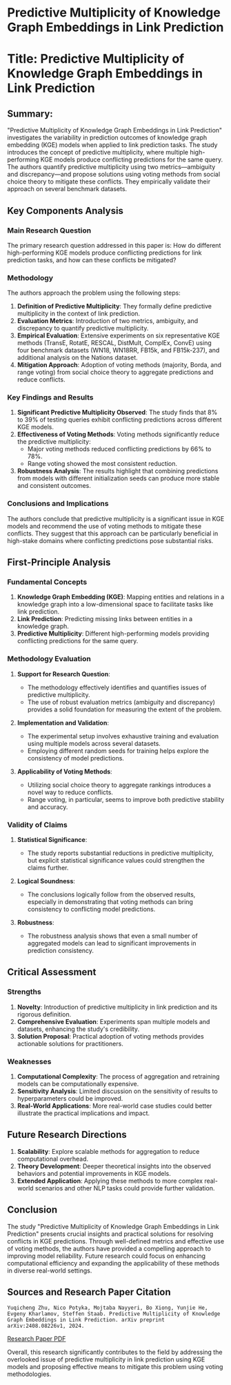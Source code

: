# Predictive Multiplicity of Knowledge Graph Embeddings in Link Prediction

# Title: Predictive Multiplicity of Knowledge Graph Embeddings in Link Prediction

## Summary:
"Predictive Multiplicity of Knowledge Graph Embeddings in Link Prediction" investigates the variability in prediction outcomes of knowledge graph embedding (KGE) models when applied to link prediction tasks. The study introduces the concept of predictive multiplicity, where multiple high-performing KGE models produce conflicting predictions for the same query. The authors quantify predictive multiplicity using two metrics—ambiguity and discrepancy—and propose solutions using voting methods from social choice theory to mitigate these conflicts. They empirically validate their approach on several benchmark datasets.

## Key Components Analysis

### Main Research Question
The primary research question addressed in this paper is: How do different high-performing KGE models produce conflicting predictions for link prediction tasks, and how can these conflicts be mitigated?

### Methodology
The authors approach the problem using the following steps:
1. **Definition of Predictive Multiplicity**: They formally define predictive multiplicity in the context of link prediction.
2. **Evaluation Metrics**: Introduction of two metrics, ambiguity, and discrepancy to quantify predictive multiplicity.
3. **Empirical Evaluation**: Extensive experiments on six representative KGE methods (TransE, RotatE, RESCAL, DistMult, ComplEx, ConvE) using four benchmark datasets (WN18, WN18RR, FB15k, and FB15k-237), and additional analysis on the Nations dataset.
4. **Mitigation Approach**: Adoption of voting methods (majority, Borda, and range voting) from social choice theory to aggregate predictions and reduce conflicts.

### Key Findings and Results
1. **Significant Predictive Multiplicity Observed**: The study finds that 8% to 39% of testing queries exhibit conflicting predictions across different KGE models.
2. **Effectiveness of Voting Methods**: Voting methods significantly reduce the predictive multiplicity:
   - Major voting methods reduced conflicting predictions by 66% to 78%.
   - Range voting showed the most consistent reduction.
3. **Robustness Analysis**: The results highlight that combining predictions from models with different initialization seeds can produce more stable and consistent outcomes.

### Conclusions and Implications
The authors conclude that predictive multiplicity is a significant issue in KGE models and recommend the use of voting methods to mitigate these conflicts. They suggest that this approach can be particularly beneficial in high-stake domains where conflicting predictions pose substantial risks.

## First-Principle Analysis

### Fundamental Concepts
1. **Knowledge Graph Embedding (KGE)**: Mapping entities and relations in a knowledge graph into a low-dimensional space to facilitate tasks like link prediction.
2. **Link Prediction**: Predicting missing links between entities in a knowledge graph.
3. **Predictive Multiplicity**: Different high-performing models providing conflicting predictions for the same query.

### Methodology Evaluation

1. **Support for Research Question**: 
   - The methodology effectively identifies and quantifies issues of predictive multiplicity. 
   - The use of robust evaluation metrics (ambiguity and discrepancy) provides a solid foundation for measuring the extent of the problem.

2. **Implementation and Validation**:
   - The experimental setup involves exhaustive training and evaluation using multiple models across several datasets. 
   - Employing different random seeds for training helps explore the consistency of model predictions.

3. **Applicability of Voting Methods**:
   - Utilizing social choice theory to aggregate rankings introduces a novel way to reduce conflicts.
   - Range voting, in particular, seems to improve both predictive stability and accuracy.

### Validity of Claims

1. **Statistical Significance**: 
   - The study reports substantial reductions in predictive multiplicity, but explicit statistical significance values could strengthen the claims further.

2. **Logical Soundness**: 
   - The conclusions logically follow from the observed results, especially in demonstrating that voting methods can bring consistency to conflicting model predictions.

3. **Robustness**:
   - The robustness analysis shows that even a small number of aggregated models can lead to significant improvements in prediction consistency.

## Critical Assessment

### Strengths
1. **Novelty**: Introduction of predictive multiplicity in link prediction and its rigorous definition.
2. **Comprehensive Evaluation**: Experiments span multiple models and datasets, enhancing the study's credibility.
3. **Solution Proposal**: Practical adoption of voting methods provides actionable solutions for practitioners.

### Weaknesses
1. **Computational Complexity**: The process of aggregation and retraining models can be computationally expensive.
2. **Sensitivity Analysis**: Limited discussion on the sensitivity of results to hyperparameters could be improved.
3. **Real-World Applications**: More real-world case studies could better illustrate the practical implications and impact.

## Future Research Directions
1. **Scalability**: Explore scalable methods for aggregation to reduce computational overhead.
2. **Theory Development**: Deeper theoretical insights into the observed behaviors and potential improvements in KGE models.
3. **Extended Application**: Applying these methods to more complex real-world scenarios and other NLP tasks could provide further validation.

## Conclusion
The study "Predictive Multiplicity of Knowledge Graph Embeddings in Link Prediction" presents crucial insights and practical solutions for resolving conflicts in KGE predictions. Through well-defined metrics and effective use of voting methods, the authors have provided a compelling approach to improving model reliability. Future research could focus on enhancing computational efficiency and expanding the applicability of these methods in diverse real-world settings.

## Sources and Research Paper Citation
```plaintext
Yuqicheng Zhu, Nico Potyka, Mojtaba Nayyeri, Bo Xiong, Yunjie He, Evgeny Kharlamov, Steffen Staab. Predictive Multiplicity of Knowledge Graph Embeddings in Link Prediction. arXiv preprint arXiv:2408.08226v1, 2024.
```
[Research Paper PDF](https://github.com/kingler/mabos-research-papers/blob/main/research-papers/Ontology%20and%20Goal%20Model%20in%20Designing%20BDI%20Multi-Agent%20Systems.pdf)

Overall, this research significantly contributes to the field by addressing the overlooked issue of predictive multiplicity in link prediction using KGE models and proposing effective means to mitigate this problem using voting methodologies.